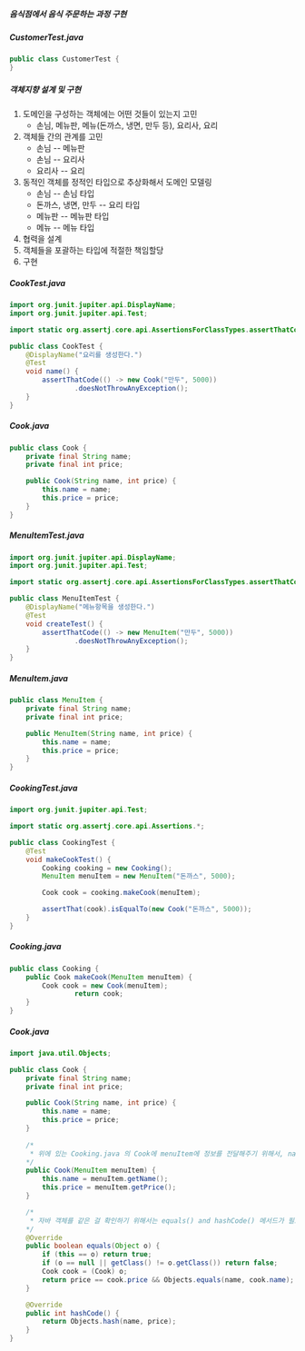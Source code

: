 ##### 음식점에서 음식 주문하는 과정 구현

##### CustomerTest.java

```java
public class CustomerTest {
}
```

##### 객체지향 설계 및 구현

1. 도메인을 구성하는 객체에는 어떤 것들이 있는지 고민
   - 손님, 메뉴판, 메뉴(돈까스, 냉면, 만두 등), 요리사, 요리 
2. 객체들 간의 관계를 고민
   - 손님 -- 메뉴판
   - 손님 -- 요리사
   - 요리사 -- 요리
3. 동적인 객체를 정적인 타입으로 추상화해서 도메인 모델링
   - 손님 -- 손님 타입
   - 돈까스, 냉면, 만두 -- 요리 타입
   - 메뉴판 -- 메뉴판 타입
   - 메뉴 -- 메뉴 타입
4. 협력을 설계
5. 객체들을 포괄하는 타입에 적절한 책임할당
6. 구현

##### CookTest.java

```java
import org.junit.jupiter.api.DisplayName;
import org.junit.jupiter.api.Test;

import static org.assertj.core.api.AssertionsForClassTypes.assertThatCode;

public class CookTest {
    @DisplayName("요리를 생성한다.")
    @Test
    void name() {
        assertThatCode(() -> new Cook("만두", 5000))
                .doesNotThrowAnyException();
    }
}
```

##### Cook.java

```java
public class Cook {
    private final String name;
    private final int price;

    public Cook(String name, int price) {
        this.name = name;
        this.price = price;
    }
}
```

##### MenuItemTest.java

```java
import org.junit.jupiter.api.DisplayName;
import org.junit.jupiter.api.Test;

import static org.assertj.core.api.AssertionsForClassTypes.assertThatCode;

public class MenuItemTest {
    @DisplayName("메뉴항목을 생성한다.")
    @Test
    void createTest() {
        assertThatCode(() -> new MenuItem("만두", 5000))
                .doesNotThrowAnyException();
    }
}
```

##### MenuItem.java

```java
public class MenuItem {
    private final String name;
    private final int price;

    public MenuItem(String name, int price) {
        this.name = name;
        this.price = price;
    }
}
```

##### CookingTest.java

```java
import org.junit.jupiter.api.Test;

import static org.assertj.core.api.Assertions.*;

public class CookingTest {
    @Test
    void makeCookTest() {
        Cooking cooking = new Cooking();
        MenuItem menuItem = new MenuItem("돈까스", 5000);

        Cook cook = cooking.makeCook(menuItem);

        assertThat(cook).isEqualTo(new Cook("돈까스", 5000));
    }
}
```

##### Cooking.java

```java
public class Cooking {
    public Cook makeCook(MenuItem menuItem) {
      	Cook cook = new Cook(menuItem);
				return cook;
    }
}
```

##### Cook.java

```java
import java.util.Objects;

public class Cook {
    private final String name;
    private final int price;

    public Cook(String name, int price) {
        this.name = name;
        this.price = price;
    }
  
    /*
     * 위에 있는 Cooking.java 의 Cook에 menuItem에 정보를 전달해주기 위해서, name과 price를 전달한다.
    */  
    public Cook(MenuItem menuItem) {
        this.name = menuItem.getName();
        this.price = menuItem.getPrice();
    }

    /*
     * 자바 객체를 같은 걸 확인하기 위해서는 equals() and hashCode() 메서드가 필요하다.
    */
    @Override
    public boolean equals(Object o) {
        if (this == o) return true;
        if (o == null || getClass() != o.getClass()) return false;
        Cook cook = (Cook) o;
        return price == cook.price && Objects.equals(name, cook.name);
    }

    @Override
    public int hashCode() {
        return Objects.hash(name, price);
    }
}
```


